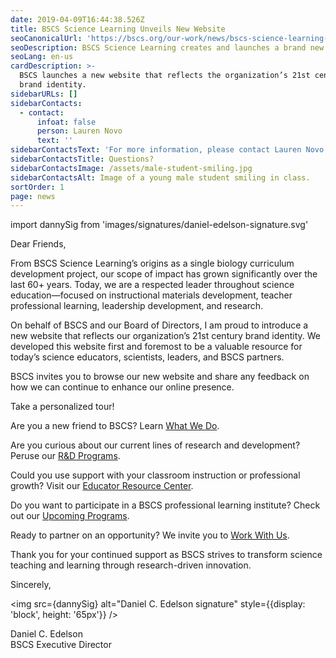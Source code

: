 ```yaml
---
date: 2019-04-09T16:44:38.526Z
title: BSCS Science Learning Unveils New Website
seoCanonicalUrl: 'https://bscs.org/our-work/news/bscs-science-learning-unveils-new-website'
seoDescription: BSCS Science Learning creates and launches a brand new website in April 2019.
seoLang: en-us
cardDescription: >-
  BSCS launches a new website that reflects the organization’s 21st century
  brand identity.
sidebarURLs: []
sidebarContacts:
  - contact:
      infoat: false
      person: Lauren Novo
      text: ''
sidebarContactsText: 'For more information, please contact Lauren Novo.'
sidebarContactsTitle: Questions?
sidebarContactsImage: /assets/male-student-smiling.jpg
sidebarContactsAlt: Image of a young male student smiling in class.
sortOrder: 1
page: news
---
```


import dannySig from 'images/signatures/daniel-edelson-signature.svg'

Dear Friends,

From BSCS Science Learning’s origins as a single biology curriculum development project, our scope of impact has grown significantly over the last 60+ years. Today, we are a respected leader throughout science education—focused on instructional materials development, teacher professional learning, leadership development, and research.

On behalf of BSCS and our Board of Directors, I am proud to introduce a new website that reflects our organization’s 21st century brand identity. We developed this website first and foremost to be a valuable resource for today’s science educators, scientists, leaders, and BSCS partners.

BSCS invites you to browse our new website and share any feedback on how we can continue to enhance our online presence.

Take a personalized tour!

Are you a new friend to BSCS? Learn [What We Do](https://bscs.org/our-work/what-we-do/).

Are you curious about our current lines of research and development? Peruse our [R&D Programs](https://bscs.org/our-work/rd-programs/).

Could you use support with your classroom instruction or professional growth? Visit our [Educator Resource Center](https://bscs.org/resources/educator-resource-center/).

Do you want to participate in a BSCS professional learning institute? Check out our [Upcoming Programs](https://bscs.org/upcoming-programs).

Ready to partner on an opportunity? We invite you to [Work With Us](https://bscs.org/connect/work-with-us/).

Thank you for your continued support as BSCS strives to transform science teaching and learning through research-driven innovation.

Sincerely,

<img src={dannySig} alt="Daniel C. Edelson signature" style={{display: 'block', height: '65px'}} />

<p>Daniel C. Edelson<br />BSCS Executive Director</p>
